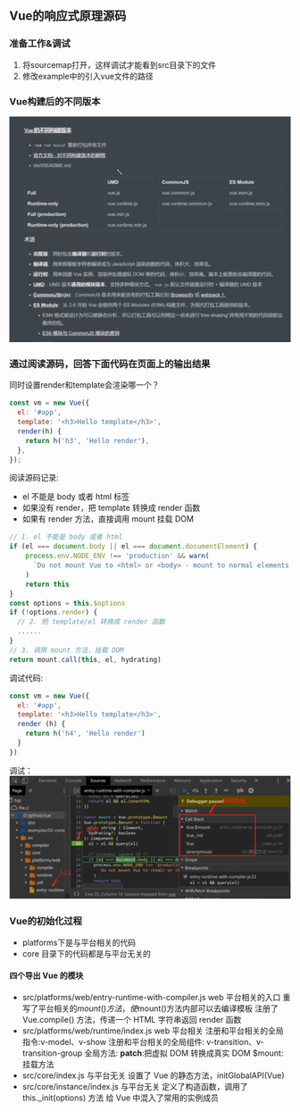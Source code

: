 ## Vue的响应式原理源码
### 准备工作&调试
1. 将sourcemap打开，这样调试才能看到src目录下的文件
2. 修改example中的引入vue文件的路径

### Vue构建后的不同版本
![](../images/vue%E4%B8%8D%E5%90%8C%E7%89%88%E6%9C%AC.png)

### 通过阅读源码，回答下面代码在页面上的输出结果
同时设置render和template会渲染哪一个？
```javascript
const vm = new Vue({
  el: '#app',
  template: '<h3>Hello template</h3>',
  render(h) {
    return h('h3', 'Hello render'),
  },
});
```
阅读源码记录:
- el 不能是 body 或者 html 标签
- 如果没有 render，把 template 转换成 render 函数 
- 如果有 render 方法，直接调用 mount 挂载 DOM
```javascript
// 1. el 不能是 body 或者 html
if (el === document.body || el === document.documentElement) {
    process.env.NODE_ENV !== 'production' && warn(
      `Do not mount Vue to <html> or <body> - mount to normal elements instead.`
    )
    return this
}
const options = this.$options
if (!options.render) {
  // 2. 把 template/el 转换成 render 函数
  ......
}
// 3. 调用 mount 方法，挂载 DOM
return mount.call(this, el, hydrating)
```
调试代码:
```javascript
const vm = new Vue({
  el: '#app',
  template: '<h3>Hello template</h3>',
  render (h) {
    return h('h4', 'Hello render')
  }
})
```
调试：
![](../images/02-debugger.png)

### Vue的初始化过程
- platforms下是与平台相关的代码
- core 目录下的代码都是与平台无关的
#### 四个导出 Vue 的模块
- src/platforms/web/entry-runtime-with-compiler.js
web 平台相关的入口
重写了平台相关的$mount()方法，使$mount()方法内部可以去编译模板
注册了 Vue.compile() 方法，传递一个 HTML 字符串返回 render 函数
- src/platforms/web/runtime/index.js
web 平台相关
注册和平台相关的全局指令:v-model、v-show
注册和平台相关的全局组件: v-transition、v-transition-group
全局方法: 
__patch__:把虚拟 DOM 转换成真实 DOM
$mount:挂载方法
- src/core/index.js
与平台无关
设置了 Vue 的静态方法，initGlobalAPI(Vue)
- src/core/instance/index.js
与平台无关
定义了构造函数，调用了 this._init(options) 方法
给 Vue 中混入了常用的实例成员



